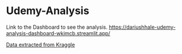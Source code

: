 # Udemy-Analysis
Link to the Dashboard to see the analysis.
https://dariushhale-udemy-analysis-dashboard-wkimcb.streamlit.app/

[Data extracted from Kraggle](https://www.kaggle.com/datasets/hossaingh/udemy-courses)
